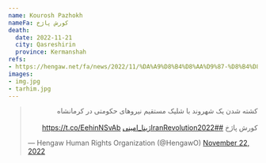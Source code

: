 ```yaml
---
name: Kourosh Pazhokh
nameFa: کورش پاژخ
death:
  date: 2022-11-21
  city: Qasreshirin
  province: Kermanshah
refs:
- https://hengaw.net/fa/news/2022/11/%DA%A9%D8%B4%D8%AA%D9%87-%D8%B4%D8%AF%D9%86-%DB%8C%DA%A9-%D8%B4%D9%87%D8%B1%D9%88%D9%86%D8%AF-%D8%A8%D8%A7-%D8%B4%D9%84%DB%8C%DA%A9-%D9%85%D8%B3%D8%AA%D9%82%DB%8C%D9%85-%D9%86%DB%8C%D8%B1%D9%88%D9%87%D8%A7%DB%8C-%D8%AD%DA%A9%D9%88%D9%85%D8%AA%DB%8C-%D8%AF%D8%B1-%DA%A9%D8%B1%D9%85%D8%A7%D9%86%D8%B4%D8%A7%D9%87
images:
- img.jpg
- tarhim.jpg
---
```



<blockquote class="twitter-tweet"><p lang="fa" dir="rtl">کشته شدن یک شهروند با شلیک مستقیم نیروهای حکومتی در کرمانشاه<br><br>کورش پاژخ <a href="https://twitter.com/hashtag/IranRevolution2022?src=hash&amp;ref_src=twsrc%5Etfw">#IranRevolution2022</a><a href="https://twitter.com/hashtag/%DA%98%DB%8C%D9%86%D8%A7_%D8%A7%D9%85%DB%8C%D9%86%DB%8C?src=hash&amp;ref_src=twsrc%5Etfw">#ژینا_امینی</a> <a href="https://t.co/EehinNSvAb">https://t.co/EehinNSvAb</a></p>&mdash; Hengaw Human Rights Organization (@HengawO) <a href="https://twitter.com/HengawO/status/1595130421137707008?ref_src=twsrc%5Etfw">November 22, 2022</a></blockquote> <script async src="https://platform.twitter.com/widgets.js" charset="utf-8"></script>
